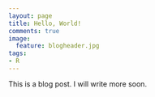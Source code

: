 ```yaml
---
layout: page
title: Hello, World!
comments: true
image:
  feature: blogheader.jpg
tags:
- R
---
```

This is a blog post. I will write more soon.
